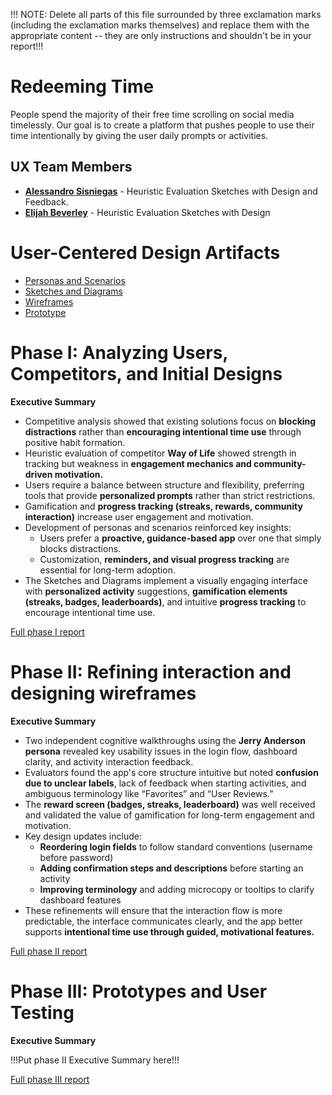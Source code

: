 !!! NOTE: Delete all parts of this file surrounded by three exclamation marks (including the exclamation marks themselves) and replace them with the appropriate content -- they are only instructions and shouldn't be in your report!!!

# Redeeming Time

People spend the majority of their free time scrolling on social media timelessly. Our goal is to create a platform that pushes people to use their time intentionally by giving the user daily prompts or activities.

## UX Team Members

* **[Alessandro Sisniegas](https://usabilityengineering.github.io/ux-journal-alessandrosisniegas/)** - Heuristic Evaluation Sketches with Design and Feedback.
* **[Elijah Beverley](https://github.com/UsabilityEngineering/portfolio-enb9)** - Heuristic Evaluation Sketches with Design


# User-Centered Design Artifacts

* [Personas and Scenarios](personas/)
* [Sketches and Diagrams](sketches/)
* [Wireframes](wireframes/)
* [Prototype](#)

# Phase I: Analyzing Users, Competitors, and Initial Designs

**Executive Summary**

- Competitive analysis showed that existing solutions focus on **blocking distractions** rather than **encouraging intentional time use** through positive habit formation.  
- Heuristic evaluation of competitor **Way of Life** showed strength in tracking but weakness in **engagement mechanics and community-driven motivation.**  
- Users require a balance between structure and flexibility, preferring tools that provide **personalized prompts** rather than strict restrictions.  
- Gamification and **progress tracking (streaks, rewards, community interaction)** increase user engagement and motivation.  
- Development of personas and scenarios reinforced key insights:  
  - Users prefer a **proactive, guidance-based app** over one that simply blocks distractions.  
  - Customization, **reminders, and visual progress tracking** are essential for long-term adoption.  
- The Sketches and Diagrams implement a visually engaging interface with **personalized activity** suggestions, **gamification elements (streaks, badges, leaderboards)**, and intuitive **progress tracking** to encourage intentional time use.

[Full phase I report](phaseI/)

# Phase II: Refining interaction and designing wireframes

**Executive Summary**

- Two independent cognitive walkthroughs using the **Jerry Anderson persona** revealed key usability issues in the login flow, dashboard clarity, and activity interaction feedback.  
- Evaluators found the app's core structure intuitive but noted **confusion due to unclear labels**, lack of feedback when starting activities, and ambiguous terminology like “Favorites” and “User Reviews.”  
- The **reward screen (badges, streaks, leaderboard)** was well received and validated the value of gamification for long-term engagement and motivation.  
- Key design updates include:  
  - **Reordering login fields** to follow standard conventions (username before password)  
  - **Adding confirmation steps and descriptions** before starting an activity  
  - **Improving terminology** and adding microcopy or tooltips to clarify dashboard features  
- These refinements will ensure that the interaction flow is more predictable, the interface communicates clearly, and the app better supports **intentional time use through guided, motivational features.**  

[Full phase II report](phaseII/)

# Phase III: Prototypes and User Testing

**Executive Summary**

!!!Put phase II Executive Summary here!!!

[Full phase III report](phaseIII/)
